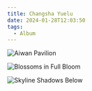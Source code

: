 ```yaml
---
title: Changsha Yuelu
date: 2024-01-28T12:03:50
tags:
  - Album
---
```

![Aiwan Pavilion](https://cx-onedrive.pages.dev/api/raw?path=/长沙/DSC01999.jpg)

![Blossoms in Full Bloom](https://cx-onedrive.pages.dev/api/raw?path=/长沙/DSC01904.jpg)

![Skyline Shadows Below](https://cx-onedrive.pages.dev/api/raw?path=/长沙/DSC01960.jpg)
